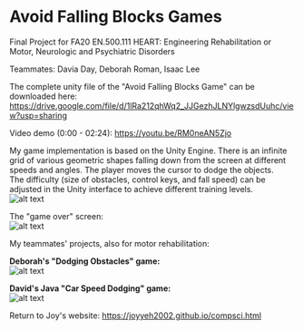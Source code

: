 # Avoid Falling Blocks Games
Final Project for FA20 EN.500.111 HEART: Engineering Rehabilitation or Motor, Neurologic and Psychiatric Disorders

Teammates: Davia Day, Deborah Roman, Isaac Lee

The complete unity file of the "Avoid Falling Blocks Game" can be downloaded here: https://drive.google.com/file/d/1lRa212qhWq2_JJGezhJLNYlgwzsdUuhc/view?usp=sharing

Video demo (0:00 - 02:24): https://youtu.be/RM0neAN5Zjo

My game implementation is based on the Unity Engine. There is an infinite grid of various geometric shapes falling down from the screen at different speeds and angles. The player moves the cursor to dodge the objects. 
\
The difficulty (size of obstacles, control keys, and fall speed) can be adjusted in the Unity interface to achieve different training levels. 
\
![alt text](https://cdn.discordapp.com/attachments/918977316875558912/1007331423633543248/falling_blocks_game.PNG)

The "game over" screen:
\
![alt text](https://cdn.discordapp.com/attachments/918977316875558912/1007331424023625789/ggPNG.PNG)

My teammates' projects, also for motor rehabilitation: 

**Deborah's "Dodging Obstacles" game:**
\
![alt text](https://cdn.discordapp.com/attachments/918977316875558912/1007331423251873923/deborah_3.PNG)

**David's Java "Car Speed Dodging" game:**
\
![alt text](https://cdn.discordapp.com/attachments/918977316875558912/1007332327451525150/david_day.PNG)


Return to Joy's website: https://joyyeh2002.github.io/compsci.html
